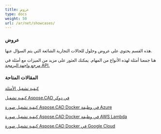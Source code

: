 ```yaml
---
title: عروض
type: docs
weight: 50
url: /ar/net/showcases/
---
```


### **عروض**
هذه القسم يحتوي على عروض وحلول للحالات التجارية الشائعة التي يتم السؤال عنها.

هنا جمعنا أمثلة لهذه الأنواع من المهام. يمكنك العثور على مزيد من الميزات مع أمثلة في [مرجع واجهة البرمجة API.](https://apireference.aspose.com/cad/net)
### **المقالات المتاحة**

[كيفية تشغيل الأمثلة](/ar/cad/net/how-to-run-the-examples/)

[كيفية تشغيل Aspose.CAD في دوكر](/ar/cad/net/how-to-run-aspose-cad-in-docker/)

[كيفية تشغيل صورة Aspose.CAD Docker في وظيفة Azure](/ar/cad/net/how-to-run-aspose-cad-docker-image-in-azure-function/) 

[كيفية تشغيل صورة Aspose.CAD Docker في وظيفة AWS Lambda](/ar/cad/net/how-to-run-aspose-cad-docker-image-in-aws-lambda-function/)

[كيفية تشغيل صورة Aspose.CAD Docker في Google Cloud](/ar/cad/net/how-to-run-aspose-cad-docker-image-in-google-cloud/)